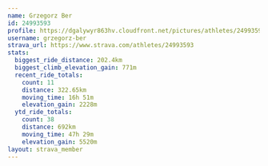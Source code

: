 ```yaml
---
name: Grzegorz Ber
id: 24993593
profile: https://dgalywyr863hv.cloudfront.net/pictures/athletes/24993593/7453165/12/large.jpg
username: grzegorz-ber
strava_url: https://www.strava.com/athletes/24993593
stats:
  biggest_ride_distance: 202.4km
  biggest_climb_elevation_gain: 771m
  recent_ride_totals:
    count: 11
    distance: 322.65km
    moving_time: 16h 51m
    elevation_gain: 2228m
  ytd_ride_totals:
    count: 38
    distance: 692km
    moving_time: 47h 29m
    elevation_gain: 5520m
layout: strava_member
--- 
```

